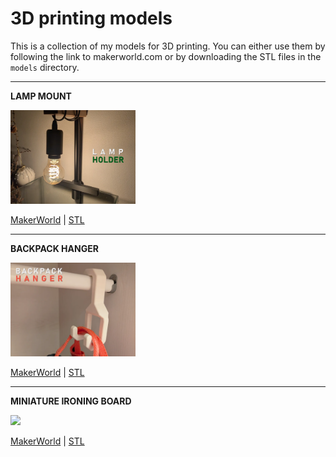 # 3D printing models

This is a collection of my models for 3D printing. You can either use them by following the link to makerworld.com or by downloading the STL files in the `models` directory.

---

**LAMP MOUNT**

<img src="https://github.com/shering1988/3d-print/blob/main/images/2024-12-04_b88de465aa7db.webp" width="200">

[MakerWorld](https://makerworld.com/de/models/849174) | [STL](https://github.com/shering1988/3d-print/blob/main/models/lampholder_terrarium.stl)

---

**BACKPACK HANGER**

<img src="https://github.com/shering1988/3d-print/blob/main/images/2024-12-04_56d668b9cd1f7.webp" width="200">

[MakerWorld](https://makerworld.com/de/models/849106) | [STL](https://github.com/shering1988/3d-print/blob/main/models/hanger.stl)

---

**MINIATURE IRONING BOARD**

<img src="https://github.com/shering1988/3d-print/blob/main/images/b%C3%BCgelbrett.png" width="200">

[MakerWorld](https://makerworld.com/de/models/860206#profileId-810316) | [STL](https://github.com/shering1988/3d-print/tree/main/models/ironing-board)
